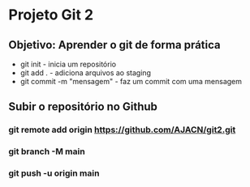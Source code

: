 # Projeto Git 2

## Objetivo: Aprender o git de forma prática
* git init - inicia um repositório
* git add . - adiciona arquivos ao staging
* git commit -m "mensagem" - faz um commit com uma mensagem

## Subir o repositório no Github
### git remote add origin https://github.com/AJACN/git2.git
### git branch -M main
### git push -u origin main